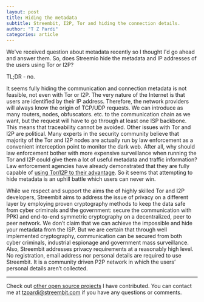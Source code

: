 ```yaml
---
layout: post
title: Hiding the metadata
subtitle: Streembit, I2P, Tor and hiding the connection details.
author: "T Z Pardi"
categories: article
---
```


We've received question about metadata recently so I thought I'd go ahead and answer them. So, does Streemio hide the metadata and IP addresses of the users using Tor or I2P?

TL;DR - no.

It seems fully hiding the communication and connection metadata is not feasible, not even with Tor or I2P. The very nature of the Internet is that users are identified by their IP address. Therefore, the network providers will always know the origin of TCP/UDP requests. We can introduce as many routers, nodes, obfuscators. etc. to the communication chain as we want, but the request will have to go through at least one ISP backbone. This means that traceability cannot be avoided. Other issues with Tor and I2P are political. Many experts in the security community believe that majority of the Tor and I2P nodes are actually run by law enforcement as a convenient interception point to monitor the dark web.  After all, why should law enforcement bother with more expensive surveillance when running the Tor and I2P could give them a lot of useful metadata and traffic information? Law enforcement agencies have already demonstrated that they are fully capable of [using Tor/I2P to their advantage](http://www.theregister.co.uk/2016/03/29/fbi_tor/). So it seems that attempting to hide metadata is an uphill battle which users can never win.

While we respect and support the aims the of highly skilled Tor and I2P developers, Streembit aims to address the issue of privacy on a different layer by employing proven cryptography methods to keep the data safe from cyber criminals and the government: secure the communication with PPKI and end-to-end symmetric cryptography on a decentralized, peer to peer network.  We don’t claim that we can achieve the impossible and hide your metadata from the ISP. But we are certain that through well implemented cryptography, communication can be secured from both cyber criminals, industrial espionage and government mass surveillance. Also, Streembit addresses privacy requirements at a reasonably high level. No registration, email address nor personal details are required to use Streembit. It is a community driven P2P network in which the users’ personal details aren’t collected. 

--------
Check out [other open source projects](https://github.com/zsoltpardi) I have contributed. You can contact me at tzpardi@streembit.com if you have any questions or comments.



